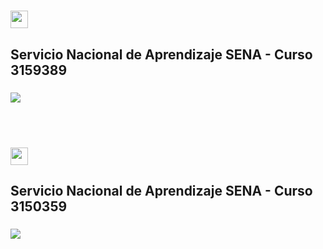 <h1><img src="https://img.shields.io/badge/CURSO%20C%2B%2B%3A-%20CONCEPTUALIZACION%20DEL%20LENGUAJE%20DE%20PROGRAMACION%20C%2B%2B-blue?style=plastic&logo=codementor" width="auto" height="28"></h1>
<h2>Servicio Nacional de Aprendizaje SENA - Curso 3159389</h2>
<h3>
  <img src="https://img.shields.io/badge/C%2B%2B-00599C?style=for-the-badge&logo=c%2B%2B&logoColor=white">
</h3>

<br>

<h1><img src="https://img.shields.io/badge/CURSO%20C%2B%2B%3A-%20ESTRUCTURA%20DEL%20LENGUAJE%20DE%20PROGRAMACION%20C%2B%2B%20(NIVEL%20I)-blue?style=plastic&logo=codementor" width="auto" height="28"></h1>
<h2>Servicio Nacional de Aprendizaje SENA - Curso 3150359</h2>
<h3>
  <img src="https://img.shields.io/badge/C%2B%2B-00599C?style=for-the-badge&logo=c%2B%2B&logoColor=white">
</h3>
